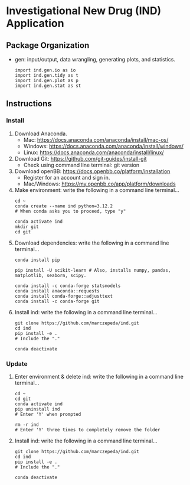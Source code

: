 # Investigational New Drug (IND) Application
## Package Organization
- gen: input/output, data wrangling, generating plots, and statistics.
    ```shell
    import ind.gen.io as io
    import ind.gen.tidy as t
    import ind.gen.plot as p
    import ind.gen.stat as st
    ```

## Instructions
### Install
1. Download Anaconda.
    - Mac: https://docs.anaconda.com/anaconda/install/mac-os/
    - Windows: https://docs.anaconda.com/anaconda/install/windows/
    - Linux: https://docs.anaconda.com/anaconda/install/linux/
2. Download Git: https://github.com/git-guides/install-git
    - Check using command line terminal: git version
3. Download openBB: https://docs.openbb.co/platform/installation
    - Register for an account and sign in.
    - Mac/Windows: https://my.openbb.co/app/platform/downloads
4. Make environment: write the following in a command line terminal...
    ```shell
    cd ~
    conda create --name ind python=3.12.2
    # When conda asks you to proceed, type "y"
    
    conda activate ind
    mkdir git
    cd git
    ```
5. Download dependencies: write the following in a command line terminal...
    ```shell
    conda install pip
    
    pip install -U scikit-learn # Also, installs numpy, pandas, matplotlib, seaborn, scipy.
    
    conda install -c conda-forge statsmodels
    conda install anaconda::requests
    conda install conda-forge::adjusttext
    conda install -c conda-forge git
    ```
6. Install ind: write the following in a command line terminal...
    ```shell
    git clone https://github.com/marczepeda/ind.git
    cd ind
    pip install -e .
    # Include the "."
    
    conda deactivate
    ```
### Update
1. Enter environment & delete ind: write the following in a command line terminal...
    ```shell
    cd ~
    cd git
    conda activate ind
    pip uninstall ind
    # Enter 'Y' when prompted
    
    rm -r ind
    # Enter 'Y' three times to completely remove the folder
    ```
2. Install ind: write the following in a command line terminal...
    ```shell
    git clone https://github.com/marczepeda/ind.git
    cd ind
    pip install -e .
    # Include the "."

    conda deactivate
    ```